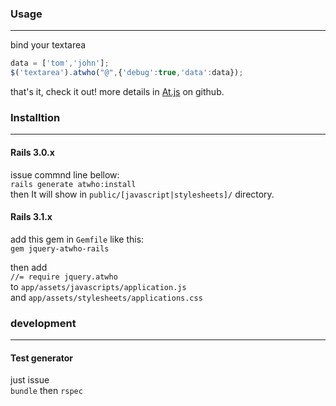 ### Usage
---
bind your textarea

```javascript
data = ['tom','john'];
$('textarea').atwho("@",{'debug':true,'data':data});
```

that's it, check it out!
more details in [At.js](https://github.com/ichord/At.js) on github.

### Installtion
---
#### Rails 3.0.x
issue commnd line bellow:  
`rails generate atwho:install`  
then It will show in `public/[javascript|stylesheets]/` directory.

#### Rails 3.1.x
add this gem in `Gemfile` like this:  
`gem jquery-atwho-rails`  

then add    
` //= require jquery.atwho `  
to `app/assets/javascripts/application.js`  
and `app/assets/stylesheets/applications.css`  

### development
---
#### Test generator
just issue  
`bundle` then `rspec`
